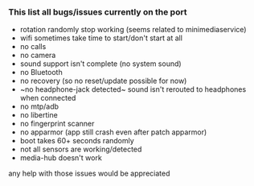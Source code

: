 ### This list all bugs/issues currently on the port

* rotation randomly stop working (seems related to minimediaservice)
* wifi sometimes take time to start/don't start at all
* no calls
* no camera
* sound support isn't complete (no system sound)
* no Bluetooth
* no recovery (so no reset/update possible for now)
* ~no headphone-jack detected~ sound isn't rerouted to headphones when connected
* no mtp/adb
* no libertine
* no fingerprint scanner
* no apparmor (app still crash even after patch apparmor)
* boot takes 60+ seconds randomly
* not all sensors are working/detected
* media-hub doesn't work


any help with those issues would be appreciated
